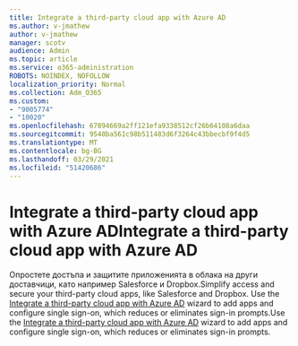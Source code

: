 ```yaml
---
title: Integrate a third-party cloud app with ‎Azure AD‎
ms.author: v-jmathew
author: v-jmathew
manager: scotv
audience: Admin
ms.topic: article
ms.service: o365-administration
ROBOTS: NOINDEX, NOFOLLOW
localization_priority: Normal
ms.collection: Adm_O365
ms.custom:
- "9005774"
- "10020"
ms.openlocfilehash: 67894669a2ff121efa9338512cf26b64108a6daa
ms.sourcegitcommit: 9540ba561c98b511483d6f3264c43bbecbf9f4d5
ms.translationtype: MT
ms.contentlocale: bg-BG
ms.lasthandoff: 03/29/2021
ms.locfileid: "51420686"
---
```

# <a name="integrate-a-third-party-cloud-app-with-azure-ad"></a><span data-ttu-id="52db2-102">Integrate a third-party cloud app with ‎Azure AD</span><span class="sxs-lookup"><span data-stu-id="52db2-102">Integrate a third-party cloud app with ‎Azure AD</span></span>

<span data-ttu-id="52db2-103">Опростете достъпа и защитите приложенията в облака на други доставчици, като например Salesforce и Dropbox.</span><span class="sxs-lookup"><span data-stu-id="52db2-103">Simplify access and secure your third-party cloud apps, like Salesforce and Dropbox.</span></span> <span data-ttu-id="52db2-104">Use the [Integrate a third-party cloud app with ‎Azure AD‎](https://go.microsoft.com/fwlink/?linkid=2157464) wizard to add apps and configure single sign-on, which reduces or eliminates sign-in prompts.</span><span class="sxs-lookup"><span data-stu-id="52db2-104">Use the [Integrate a third-party cloud app with ‎Azure AD‎](https://go.microsoft.com/fwlink/?linkid=2157464) wizard to add apps and configure single sign-on, which reduces or eliminates sign-in prompts.</span></span>
